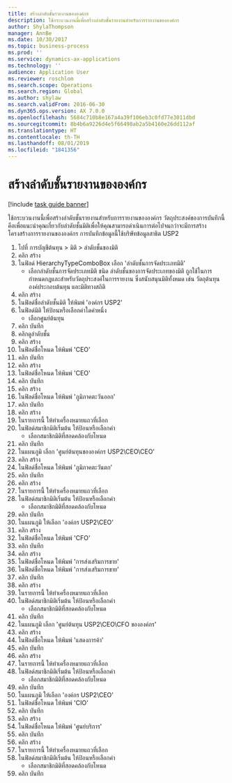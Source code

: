 ```yaml
---
title: สร้างลำดับชั้นรายงานขององค์กร
description: ใช้กระบวนงานนี้เพื่อสร้างลำดับชั้นรายงานสำหรับการรายงานขององค์กร
author: ShylaThompson
manager: AnnBe
ms.date: 10/30/2017
ms.topic: business-process
ms.prod: ''
ms.service: dynamics-ax-applications
ms.technology: ''
audience: Application User
ms.reviewer: roschlom
ms.search.scope: Operations
ms.search.region: Global
ms.author: shylaw
ms.search.validFrom: 2016-06-30
ms.dyn365.ops.version: AX 7.0.0
ms.openlocfilehash: 5684c710b8e167a4a39f106eb3c0fd77e3011dbd
ms.sourcegitcommit: 8b4b6a9226d4e5f66498ab2a5b4160e26dd112af
ms.translationtype: HT
ms.contentlocale: th-TH
ms.lasthandoff: 08/01/2019
ms.locfileid: "1841356"
---
```

# <a name="create-an-organization-report-hierarchy"></a>สร้างลำดับชั้นรายงานขององค์กร

[!include [task guide banner](../../includes/task-guide-banner.md)]

ใช้กระบวนงานนี้เพื่อสร้างลำดับชั้นรายงานสำหรับการรายงานขององค์กร วัตถุประสงค์ของการบันทึกนี้คือเพื่อแนะนำคุณเกี่ยวกับลำดับชั้นมิติเพื่อให้คุณสามารถดำเนินการต่อไปจนกว่าจะมีการสร้างโครงสร้างการรายงานขององค์กร การบันทึกข้อมูลนี้ใช้บริษัทข้อมูลสาธิต USP2

1. ไปที่ การบัญชีต้นทุน > มิติ > ลำดับชั้นของมิติ
2. คลิก สร้าง
3. ในฟิลด์ HierarchyTypeComboBox เลือก 'ลำดับชั้นการจัดประเภทมิติ'
    * เลือกลำดับชั้นการจัดประเภทมิติ ชนิด ลำดับชั้นของการจัดประเภทของมิติ ถูกใช้ในการกำหนดกฎและสำหรับวัตถุประสงค์ในการรายงาน ซึ่งสนับสนุนมิติทั้งหมด เช่น วัตถุต้นทุน องค์ประกอบต้นทุน และมิติทางสถิติ  
4. คลิก สร้าง
5. ในฟิลด์ชื่อลำดับชั้นมิติ ให้พิมพ์ 'องค์กร USP2'
6. ในฟิลด์มิติ ให้ป้อนหรือเลือกค่าใดค่าหนึ่ง
    * เลือกศูนย์ต้นทุน  
7. คลิก บันทึก
8. คลิกดูลำดับชั้น
9. คลิก สร้าง
10. ในฟิลด์ชื่อโหนด ให้พิมพ์ 'CEO'
11. คลิก บันทึก
12. คลิก สร้าง
13. ในฟิลด์ชื่อโหนด ให้พิมพ์ 'CEO'
14. คลิก บันทึก
15. คลิก สร้าง
16. ในฟิลด์ชื่อโหนด ให้พิมพ์ 'ภูมิภาคตะวันออก'
17. คลิก บันทึก
18. คลิก สร้าง
19. ในรายการนี้ ให้ทำเครื่องหมายแถวที่เลือก
20. ในฟิลด์สมาชิกมิติเริ่มต้น ให้ป้อนหรือเลือกค่า
    * เลือกสมาชิกมิติที่สอดคล้องกับโหนด  
21. คลิก บันทึก
22. ในแผนภูมิ เลือก 'ศูนย์ต้นทุนขององค์กร USP2\CEO\CEO'
23. คลิก สร้าง
24. ในฟิลด์ชื่อโหนด ให้พิมพ์ 'ภูมิภาคตะวันตก'
25. คลิก บันทึก
26. คลิก สร้าง
27. ในรายการนี้ ให้ทำเครื่องหมายแถวที่เลือก
28. ในฟิลด์สมาชิกมิติเริ่มต้น ให้ป้อนหรือเลือกค่า
    * เลือกสมาชิกมิติที่สอดคล้องกับโหนด  
29. คลิก บันทึก
30. ในแผนภูมิ ให้เลือก 'องค์กร USP2\CEO'
31. คลิก สร้าง
32. ในฟิลด์ชื่อโหนด ให้พิมพ์ 'CFO'
33. คลิก บันทึก
34. คลิก สร้าง
35. ในฟิลด์ชื่อโหนด ให้พิมพ์ 'การส่งเสริมการขาย'
36. ในฟิลด์ชื่อโหนด ให้พิมพ์ 'การส่งเสริมการขาย'
37. คลิก บันทึก
38. คลิก สร้าง
39. ในรายการนี้ ให้ทำเครื่องหมายแถวที่เลือก
40. ในฟิลด์สมาชิกมิติเริ่มต้น ให้ป้อนหรือเลือกค่า
    * เลือกสมาชิกมิติที่สอดคล้องกับโหนด  
41. คลิก บันทึก
42. ในแผนภูมิ เลือก 'ศูนย์ต้นทุน USP2\CEO\CFO ขององค์กร'
43. คลิก สร้าง
44. ในฟิลด์ชื่อโหนด ให้พิมพ์ 'แสดงการค้า'
45. คลิก บันทึก
46. คลิก สร้าง
47. ในรายการนี้ ให้ทำเครื่องหมายแถวที่เลือก
48. ในฟิลด์สมาชิกมิติเริ่มต้น ให้ป้อนหรือเลือกค่า
    * เลือกสมาชิกมิติที่สอดคล้องกับโหนด  
49. คลิก บันทึก
50. ในแผนภูมิ ให้เลือก 'องค์กร USP2\CEO'
51. ในฟิลด์ชื่อโหนด ให้พิมพ์ 'CIO'
52. คลิก บันทึก
53. คลิก สร้าง
54. ในฟิลด์ชื่อโหนด ให้พิมพ์ 'ศูนย์บริการ'
55. คลิก บันทึก
56. คลิก สร้าง
57. ในรายการนี้ ให้ทำเครื่องหมายแถวที่เลือก
58. ในฟิลด์สมาชิกมิติเริ่มต้น ให้ป้อนหรือเลือกค่า
    * เลือกสมาชิกมิติที่สอดคล้องกับโหนด  
59. คลิก บันทึก

